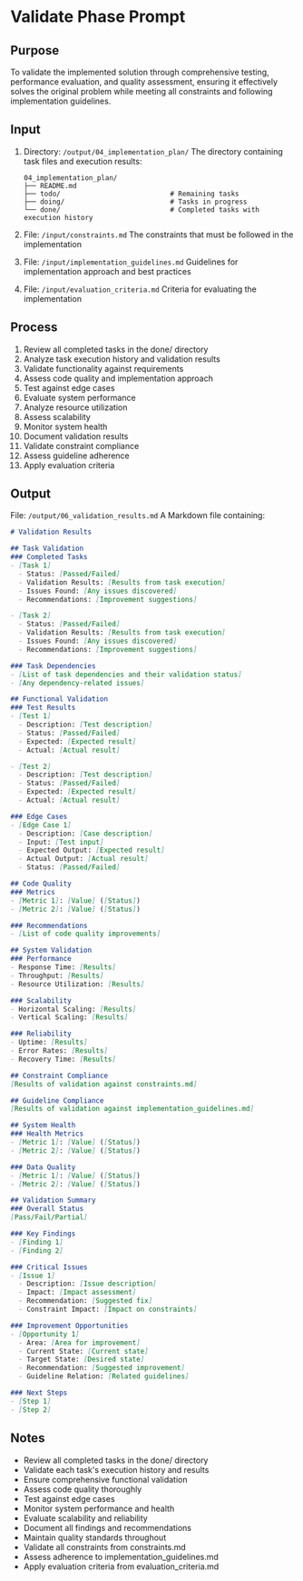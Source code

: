 # Validate Phase Prompt

## Purpose
To validate the implemented solution through comprehensive testing, performance evaluation, and quality assessment, ensuring it effectively solves the original problem while meeting all constraints and following implementation guidelines.

## Input
1. Directory: `/output/04_implementation_plan/`
   The directory containing task files and execution results:
   ```
   04_implementation_plan/
   ├── README.md
   ├── todo/                           # Remaining tasks
   ├── doing/                          # Tasks in progress
   └── done/                           # Completed tasks with execution history
   ```

2. File: `/input/constraints.md`
   The constraints that must be followed in the implementation

3. File: `/input/implementation_guidelines.md`
   Guidelines for implementation approach and best practices

4. File: `/input/evaluation_criteria.md`
   Criteria for evaluating the implementation

## Process
1. Review all completed tasks in the done/ directory
2. Analyze task execution history and validation results
3. Validate functionality against requirements
4. Assess code quality and implementation approach
5. Test against edge cases
6. Evaluate system performance
7. Analyze resource utilization
8. Assess scalability
9. Monitor system health
10. Document validation results
11. Validate constraint compliance
12. Assess guideline adherence
13. Apply evaluation criteria

## Output
File: `/output/06_validation_results.md`
A Markdown file containing:
```markdown
# Validation Results

## Task Validation
### Completed Tasks
- [Task 1]
  - Status: [Passed/Failed]
  - Validation Results: [Results from task execution]
  - Issues Found: [Any issues discovered]
  - Recommendations: [Improvement suggestions]

- [Task 2]
  - Status: [Passed/Failed]
  - Validation Results: [Results from task execution]
  - Issues Found: [Any issues discovered]
  - Recommendations: [Improvement suggestions]

### Task Dependencies
- [List of task dependencies and their validation status]
- [Any dependency-related issues]

## Functional Validation
### Test Results
- [Test 1]
  - Description: [Test description]
  - Status: [Passed/Failed]
  - Expected: [Expected result]
  - Actual: [Actual result]

- [Test 2]
  - Description: [Test description]
  - Status: [Passed/Failed]
  - Expected: [Expected result]
  - Actual: [Actual result]

### Edge Cases
- [Edge Case 1]
  - Description: [Case description]
  - Input: [Test input]
  - Expected Output: [Expected result]
  - Actual Output: [Actual result]
  - Status: [Passed/Failed]

## Code Quality
### Metrics
- [Metric 1]: [Value] ([Status])
- [Metric 2]: [Value] ([Status])

### Recommendations
- [List of code quality improvements]

## System Validation
### Performance
- Response Time: [Results]
- Throughput: [Results]
- Resource Utilization: [Results]

### Scalability
- Horizontal Scaling: [Results]
- Vertical Scaling: [Results]

### Reliability
- Uptime: [Results]
- Error Rates: [Results]
- Recovery Time: [Results]

## Constraint Compliance
[Results of validation against constraints.md]

## Guideline Compliance
[Results of validation against implementation_guidelines.md]

## System Health
### Health Metrics
- [Metric 1]: [Value] ([Status])
- [Metric 2]: [Value] ([Status])

### Data Quality
- [Metric 1]: [Value] ([Status])
- [Metric 2]: [Value] ([Status])

## Validation Summary
### Overall Status
[Pass/Fail/Partial]

### Key Findings
- [Finding 1]
- [Finding 2]

### Critical Issues
- [Issue 1]
  - Description: [Issue description]
  - Impact: [Impact assessment]
  - Recommendation: [Suggested fix]
  - Constraint Impact: [Impact on constraints]

### Improvement Opportunities
- [Opportunity 1]
  - Area: [Area for improvement]
  - Current State: [Current state]
  - Target State: [Desired state]
  - Recommendation: [Suggested improvement]
  - Guideline Relation: [Related guidelines]

### Next Steps
- [Step 1]
- [Step 2]
```

## Notes
- Review all completed tasks in the done/ directory
- Validate each task's execution history and results
- Ensure comprehensive functional validation
- Assess code quality thoroughly
- Test against edge cases
- Monitor system performance and health
- Evaluate scalability and reliability
- Document all findings and recommendations
- Maintain quality standards throughout
- Validate all constraints from constraints.md
- Assess adherence to implementation_guidelines.md
- Apply evaluation criteria from evaluation_criteria.md 